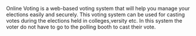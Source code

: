  Online Voting is a web-based voting system that will help you manage your elections easily and securely. This voting system can be used for casting votes during the elections held in colleges,versity etc. In this system the voter do not have to go to the polling booth to cast their vote. 
